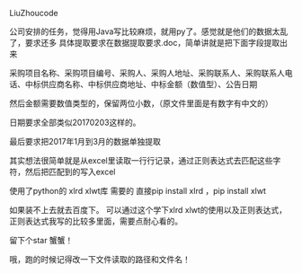 LiuZhoucode


公司安排的任务，觉得用Java写比较麻烦，就用py了。感觉就是他们的数据太乱了，要求还多
具体提取要求在数据提取要求.doc，简单讲就是把下面字段提取出来

采购项目名称、采购项目编号、采购人、采购人地址、采购联系人、采购联系人电话、中标供应商名称、中标供应商地址、中标金额（数值型）、公告日期

然后金额需要数值类型的，保留两位小数，（原文件里面是有数字有中文的）

日期要求全部类似20170203这样的。

最后要求把2017年1月到3月的数据单独提取

其实想法很简单就是从excel里读取一行行记录，通过正则表达式去匹配这些字符，然后把匹配到的写入excel

使用了python的 xlrd xlwt库 需要的 直接pip install xlrd ，pip install xlwt

如果装不上去就去百度下。
可以通过这个学下xlrd xlwt的使用以及正则表达式，正则表达式我写的比较多里面，需要点耐心看的。

留下个star 蟹蟹！

哦，跑的时候记得改一下文件读取的路径和文件名！
